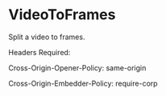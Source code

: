 # VideoToFrames
Split a video to frames.

Headers Required:

Cross-Origin-Opener-Policy: same-origin

Cross-Origin-Embedder-Policy: require-corp
